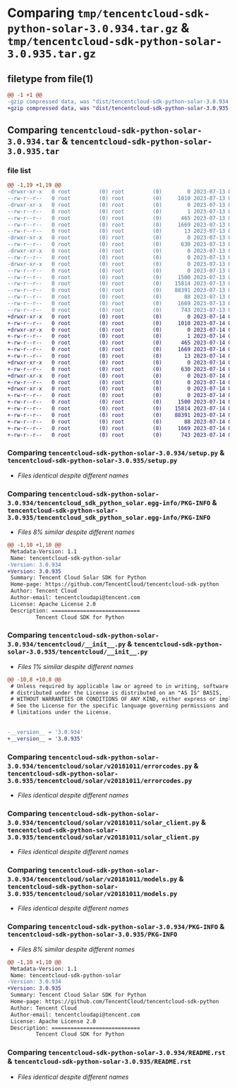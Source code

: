 # Comparing `tmp/tencentcloud-sdk-python-solar-3.0.934.tar.gz` & `tmp/tencentcloud-sdk-python-solar-3.0.935.tar.gz`

## filetype from file(1)

```diff
@@ -1 +1 @@
-gzip compressed data, was "dist/tencentcloud-sdk-python-solar-3.0.934.tar", last modified: Thu Jul 13 00:32:30 2023, max compression
+gzip compressed data, was "dist/tencentcloud-sdk-python-solar-3.0.935.tar", last modified: Fri Jul 14 00:37:25 2023, max compression
```

## Comparing `tencentcloud-sdk-python-solar-3.0.934.tar` & `tencentcloud-sdk-python-solar-3.0.935.tar`

### file list

```diff
@@ -1,19 +1,19 @@
-drwxr-xr-x   0 root         (0) root         (0)        0 2023-07-13 00:32:30.000000 tencentcloud-sdk-python-solar-3.0.934/
--rw-r--r--   0 root         (0) root         (0)     1010 2023-07-13 00:32:30.000000 tencentcloud-sdk-python-solar-3.0.934/setup.py
-drwxr-xr-x   0 root         (0) root         (0)        0 2023-07-13 00:32:30.000000 tencentcloud-sdk-python-solar-3.0.934/tencentcloud_sdk_python_solar.egg-info/
--rw-r--r--   0 root         (0) root         (0)        1 2023-07-13 00:32:30.000000 tencentcloud-sdk-python-solar-3.0.934/tencentcloud_sdk_python_solar.egg-info/dependency_links.txt
--rw-r--r--   0 root         (0) root         (0)      465 2023-07-13 00:32:30.000000 tencentcloud-sdk-python-solar-3.0.934/tencentcloud_sdk_python_solar.egg-info/SOURCES.txt
--rw-r--r--   0 root         (0) root         (0)     1669 2023-07-13 00:32:30.000000 tencentcloud-sdk-python-solar-3.0.934/tencentcloud_sdk_python_solar.egg-info/PKG-INFO
--rw-r--r--   0 root         (0) root         (0)       13 2023-07-13 00:32:30.000000 tencentcloud-sdk-python-solar-3.0.934/tencentcloud_sdk_python_solar.egg-info/top_level.txt
-drwxr-xr-x   0 root         (0) root         (0)        0 2023-07-13 00:32:30.000000 tencentcloud-sdk-python-solar-3.0.934/tencentcloud/
--rw-r--r--   0 root         (0) root         (0)      630 2023-07-13 00:32:30.000000 tencentcloud-sdk-python-solar-3.0.934/tencentcloud/__init__.py
-drwxr-xr-x   0 root         (0) root         (0)        0 2023-07-13 00:32:30.000000 tencentcloud-sdk-python-solar-3.0.934/tencentcloud/solar/
--rw-r--r--   0 root         (0) root         (0)        0 2023-07-13 00:32:30.000000 tencentcloud-sdk-python-solar-3.0.934/tencentcloud/solar/__init__.py
-drwxr-xr-x   0 root         (0) root         (0)        0 2023-07-13 00:32:30.000000 tencentcloud-sdk-python-solar-3.0.934/tencentcloud/solar/v20181011/
--rw-r--r--   0 root         (0) root         (0)        0 2023-07-13 00:32:30.000000 tencentcloud-sdk-python-solar-3.0.934/tencentcloud/solar/v20181011/__init__.py
--rw-r--r--   0 root         (0) root         (0)     1500 2023-07-13 00:32:30.000000 tencentcloud-sdk-python-solar-3.0.934/tencentcloud/solar/v20181011/errorcodes.py
--rw-r--r--   0 root         (0) root         (0)    15814 2023-07-13 00:32:30.000000 tencentcloud-sdk-python-solar-3.0.934/tencentcloud/solar/v20181011/solar_client.py
--rw-r--r--   0 root         (0) root         (0)    88391 2023-07-13 00:32:30.000000 tencentcloud-sdk-python-solar-3.0.934/tencentcloud/solar/v20181011/models.py
--rw-r--r--   0 root         (0) root         (0)       88 2023-07-13 00:32:30.000000 tencentcloud-sdk-python-solar-3.0.934/setup.cfg
--rw-r--r--   0 root         (0) root         (0)     1669 2023-07-13 00:32:30.000000 tencentcloud-sdk-python-solar-3.0.934/PKG-INFO
--rw-r--r--   0 root         (0) root         (0)      743 2023-07-13 00:32:30.000000 tencentcloud-sdk-python-solar-3.0.934/README.rst
+drwxr-xr-x   0 root         (0) root         (0)        0 2023-07-14 00:37:25.000000 tencentcloud-sdk-python-solar-3.0.935/
+-rw-r--r--   0 root         (0) root         (0)     1010 2023-07-14 00:37:25.000000 tencentcloud-sdk-python-solar-3.0.935/setup.py
+drwxr-xr-x   0 root         (0) root         (0)        0 2023-07-14 00:37:25.000000 tencentcloud-sdk-python-solar-3.0.935/tencentcloud_sdk_python_solar.egg-info/
+-rw-r--r--   0 root         (0) root         (0)        1 2023-07-14 00:37:25.000000 tencentcloud-sdk-python-solar-3.0.935/tencentcloud_sdk_python_solar.egg-info/dependency_links.txt
+-rw-r--r--   0 root         (0) root         (0)      465 2023-07-14 00:37:25.000000 tencentcloud-sdk-python-solar-3.0.935/tencentcloud_sdk_python_solar.egg-info/SOURCES.txt
+-rw-r--r--   0 root         (0) root         (0)     1669 2023-07-14 00:37:25.000000 tencentcloud-sdk-python-solar-3.0.935/tencentcloud_sdk_python_solar.egg-info/PKG-INFO
+-rw-r--r--   0 root         (0) root         (0)       13 2023-07-14 00:37:25.000000 tencentcloud-sdk-python-solar-3.0.935/tencentcloud_sdk_python_solar.egg-info/top_level.txt
+drwxr-xr-x   0 root         (0) root         (0)        0 2023-07-14 00:37:25.000000 tencentcloud-sdk-python-solar-3.0.935/tencentcloud/
+-rw-r--r--   0 root         (0) root         (0)      630 2023-07-14 00:37:25.000000 tencentcloud-sdk-python-solar-3.0.935/tencentcloud/__init__.py
+drwxr-xr-x   0 root         (0) root         (0)        0 2023-07-14 00:37:25.000000 tencentcloud-sdk-python-solar-3.0.935/tencentcloud/solar/
+-rw-r--r--   0 root         (0) root         (0)        0 2023-07-14 00:37:25.000000 tencentcloud-sdk-python-solar-3.0.935/tencentcloud/solar/__init__.py
+drwxr-xr-x   0 root         (0) root         (0)        0 2023-07-14 00:37:25.000000 tencentcloud-sdk-python-solar-3.0.935/tencentcloud/solar/v20181011/
+-rw-r--r--   0 root         (0) root         (0)        0 2023-07-14 00:37:25.000000 tencentcloud-sdk-python-solar-3.0.935/tencentcloud/solar/v20181011/__init__.py
+-rw-r--r--   0 root         (0) root         (0)     1500 2023-07-14 00:37:25.000000 tencentcloud-sdk-python-solar-3.0.935/tencentcloud/solar/v20181011/errorcodes.py
+-rw-r--r--   0 root         (0) root         (0)    15814 2023-07-14 00:37:25.000000 tencentcloud-sdk-python-solar-3.0.935/tencentcloud/solar/v20181011/solar_client.py
+-rw-r--r--   0 root         (0) root         (0)    88391 2023-07-14 00:37:25.000000 tencentcloud-sdk-python-solar-3.0.935/tencentcloud/solar/v20181011/models.py
+-rw-r--r--   0 root         (0) root         (0)       88 2023-07-14 00:37:25.000000 tencentcloud-sdk-python-solar-3.0.935/setup.cfg
+-rw-r--r--   0 root         (0) root         (0)     1669 2023-07-14 00:37:25.000000 tencentcloud-sdk-python-solar-3.0.935/PKG-INFO
+-rw-r--r--   0 root         (0) root         (0)      743 2023-07-14 00:37:25.000000 tencentcloud-sdk-python-solar-3.0.935/README.rst
```

### Comparing `tencentcloud-sdk-python-solar-3.0.934/setup.py` & `tencentcloud-sdk-python-solar-3.0.935/setup.py`

 * *Files identical despite different names*

### Comparing `tencentcloud-sdk-python-solar-3.0.934/tencentcloud_sdk_python_solar.egg-info/PKG-INFO` & `tencentcloud-sdk-python-solar-3.0.935/tencentcloud_sdk_python_solar.egg-info/PKG-INFO`

 * *Files 8% similar despite different names*

```diff
@@ -1,10 +1,10 @@
 Metadata-Version: 1.1
 Name: tencentcloud-sdk-python-solar
-Version: 3.0.934
+Version: 3.0.935
 Summary: Tencent Cloud Solar SDK for Python
 Home-page: https://github.com/TencentCloud/tencentcloud-sdk-python
 Author: Tencent Cloud
 Author-email: tencentcloudapi@tencent.com
 License: Apache License 2.0
 Description: ============================
         Tencent Cloud SDK for Python
```

### Comparing `tencentcloud-sdk-python-solar-3.0.934/tencentcloud/__init__.py` & `tencentcloud-sdk-python-solar-3.0.935/tencentcloud/__init__.py`

 * *Files 1% similar despite different names*

```diff
@@ -10,8 +10,8 @@
 # Unless required by applicable law or agreed to in writing, software
 # distributed under the License is distributed on an "AS IS" BASIS,
 # WITHOUT WARRANTIES OR CONDITIONS OF ANY KIND, either express or implied.
 # See the License for the specific language governing permissions and
 # limitations under the License.
 
 
-__version__ = '3.0.934'
+__version__ = '3.0.935'
```

### Comparing `tencentcloud-sdk-python-solar-3.0.934/tencentcloud/solar/v20181011/errorcodes.py` & `tencentcloud-sdk-python-solar-3.0.935/tencentcloud/solar/v20181011/errorcodes.py`

 * *Files identical despite different names*

### Comparing `tencentcloud-sdk-python-solar-3.0.934/tencentcloud/solar/v20181011/solar_client.py` & `tencentcloud-sdk-python-solar-3.0.935/tencentcloud/solar/v20181011/solar_client.py`

 * *Files identical despite different names*

### Comparing `tencentcloud-sdk-python-solar-3.0.934/tencentcloud/solar/v20181011/models.py` & `tencentcloud-sdk-python-solar-3.0.935/tencentcloud/solar/v20181011/models.py`

 * *Files identical despite different names*

### Comparing `tencentcloud-sdk-python-solar-3.0.934/PKG-INFO` & `tencentcloud-sdk-python-solar-3.0.935/PKG-INFO`

 * *Files 8% similar despite different names*

```diff
@@ -1,10 +1,10 @@
 Metadata-Version: 1.1
 Name: tencentcloud-sdk-python-solar
-Version: 3.0.934
+Version: 3.0.935
 Summary: Tencent Cloud Solar SDK for Python
 Home-page: https://github.com/TencentCloud/tencentcloud-sdk-python
 Author: Tencent Cloud
 Author-email: tencentcloudapi@tencent.com
 License: Apache License 2.0
 Description: ============================
         Tencent Cloud SDK for Python
```

### Comparing `tencentcloud-sdk-python-solar-3.0.934/README.rst` & `tencentcloud-sdk-python-solar-3.0.935/README.rst`

 * *Files identical despite different names*

